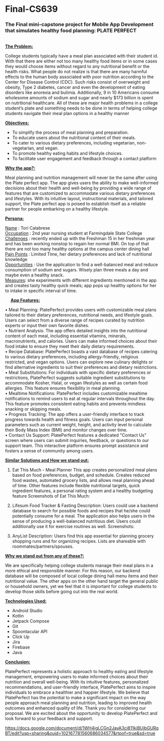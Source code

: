 # Final-CS639
<h3>The Final mini-capstone project for Mobile App Development that simulates healthy food planning: PLATE PERFECT </h3>

 <br/>
<b><ins>The Problem:</ins></b>

College students typically have a meal plan associated with their student id. With that there are either not too many healthy food items or in some cases they would choose items without regard to any nutritional benefit or the health risks. What people do not realize is that there are many harmful effects to the human body associated with poor nutrition according to the Center for Disease Control (CDC). Such risks consist of overweight and obesity, Type 2 diabetes, cancer and even the development of eating disorders like anorexia and bulimia. Additionally, 9 in 10 Americans consume wholesome amounts of sodium and sugar and nearly $173 billion is spent on nutritional healthcare. All of these are major health problems in a college student’s plate and something needs to be done in terms of helping college students navigate their meal plan options in a healthy manner
 
<b><ins>Objectives:</ins></b>

* To simplify the process of meal planning and preparation.
* To educate users about the nutritional content of their meals.
* To cater to various dietary preferences, including vegetarian, non-vegetarian, and vegan.
* To promote healthy eating habits and lifestyle choices.
* To facilitate user engagement and feedback through a contact platform

<b><ins>Why the app?:</ins></b>

Meal planning and nutrition management will never be the same after using the Plate perfect app. The app gives users the ability to make well-informed decisions about their health and well-being by providing a wide range of features that are customized to accommodate various dietary preferences and lifestyles. With its intuitive layout, instructional materials, and tailored support, the Plate perfect app is poised to establish itself as a reliable partner for people embarking on a healthy lifestyle.


<b><ins>Persona:</ins></b>

<ins>Name</ins> : Tori Calabrese </br>
<ins>Occupation</ins> : 2nd year nursing student at Farmingdale State College <br/>
<ins>Challenges</ins> : recently ended up with the Freshman 15 in her freshman year and has been working nonstop to regain her normal BMI. On top of that there are not too many healthy options at the campus center dining hall </br>
<ins>Pain Points</ins> : Limited Time, her dietary preferences and lack of nutritional knowledge <br/>
<ins>Opportunities</ins> : Use the application to find a well-balanced meal and reduce consumption of sodium and sugars. Wisely plan three meals a day and maybe even a healthy snack. </br>
<ins>Measures</ins>: she experiments with different ingredients mentioned in the app and creates tasty healthy quick meals; app pops up healthy options for her to intake in specific interval of time.

 
<b><ins>App Features:</ins></b>

•	Meal Planning: PlatePerfect provides users with customizable meal plans tailored to their dietary preferences, nutritional needs, and lifestyle goals. Users can select from a diverse range of recipes curated by nutrition experts or input their own favorite dishes. 
<br/>
•	Nutrient Analysis: The app offers detailed insights into the nutritional content of each meal, including essential vitamins, minerals, macronutrients, and calories. Users can make informed choices about their food intake to ensure they meet their daily dietary requirements. <br/>
•	Recipe Database: PlatePerfect boasts a vast database of recipes catering to various dietary preferences, including allergy-friendly, religious restricted, and vegan options. Users can explore new culinary delights or find alternative ingredients to suit their preferences and dietary restrictions. <br/>
•	Meal Substitutions: For individuals with specific dietary preferences or restrictions, PlatePerfect suggests suitable ingredient substitutions to accommodate Kosher, Halal, or vegan lifestyles as well as certain food allergies. This feature ensures flexibility in meal planning. <br/>
•	Mealtime Notifications: PlatePerfect includes customizable mealtime notifications to remind users to eat at regular intervals throughout the day. This feature promotes consistent eating habits and prevents mindless snacking or skipping meals. <br/>
•	Progress Tracking: The app offers a user-friendly interface to track progress towards health and fitness goals. Users can input personal parameters such as current weight, height, and activity level to calculate their Body Mass Index (BMI) and monitor changes over time. <br/>
•	Contact Us Support: PlatePerfect features a dedicated "Contact Us" screen where users can submit inquiries, feedback, or questions to our support team. This interactive platform ensures prompt assistance and fosters a sense of community among users. <br/>

 
<b><ins>Similar Solutions and How we stand out:</ins></b>

1.	Eat This Much - Meal Planner
This app creates personalized meal plans based on food preferences, budget, and schedule. Creates reduced food wastes, automated grocery lists, and allows meal planning ahead of time. Other features include flexible nutritional targets, quick ingredient features, a personal rating system and a healthy budgeting feature
Screenshots of Eat This Much:
 
2.	Lifesum Food Tracker & Fasting
Description: Users could use a backend database to search for possible foods and recipes that he/she could potentially consume for a meal. The application also helps users in the sense of producing a well-balanced nutritious diet. Users could additionally use it for exercise routines as well.
Screenshots: 

3.	AnyList
Description: Users find this app essential for planning grocery shopping runs and for organizing recipes. Lists are shareable with roommates/partners/spouses. 


<b><ins>Why we stand out from any of these?:</ins></b>

We are specifically helping college students manage their meal plans in a more ethical and responsible manner. For this reason, our backend database will be composed of local college dining hall menu items and their nutritional value. The other apps on the other hand target the general public or household owners, yet we feel that it is important for college students to develop those skills before going out into the real world.

<b><ins>Technologies Used:</ins></b>

* Android Studio
* Kotlin
* Jetpack Compose
* Git
* Spoontacular API
* Click Up
* Jira
* Firebase
* Java


<b><ins>Conclusion: </ins></b><br/>

PlatePerfect represents a holistic approach to healthy eating and lifestyle management, empowering users to make informed choices about their nutrition and overall well-being. With its intuitive features, personalized recommendations, and user-friendly interface, PlatePerfect aims to inspire individuals to embrace a healthier and happier lifestyle. We believe that PlatePerfect has the potential to make a significant impact on the way people approach meal planning and nutrition, leading to improved health outcomes and enhanced quality of life.
Thank you for considering our proposal. We are excited about the opportunity to develop PlatePerfect and look forward to your feedback and support.


https://docs.google.com/document/d/1WH4igLCGn2JayA3ci811kjBUjbGURqBT/edit?usp=sharing&ouid=102167781560686034577&rtpof=true&sd=true
